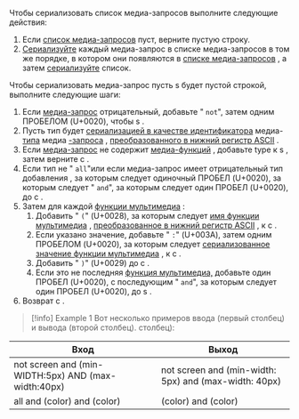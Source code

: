 Чтобы сериализовать список медиа-запросов выполните следующие действия:

1. Если [список медиа-запросов](https://drafts.csswg.org/mediaqueries-5/#media-query-list) пуст, верните пустую строку.
2. [Сериализуйте](https://drafts.csswg.org/cssom/#serialize-a-media-query) каждый медиа-запрос в списке медиа-запросов в том же порядке, в котором они появляются в [списке медиа-запросов](https://drafts.csswg.org/mediaqueries-5/#media-query-list) , а затем [сериализуйте](https://drafts.csswg.org/cssom/#serialize-a-comma-separated-list) список.

Чтобы сериализовать медиа-запрос пусть s будет пустой строкой, выполните следующие шаги:

1. Если [медиа-запрос](https://drafts.csswg.org/mediaqueries-5/#media-query) отрицательный, добавьте " `not`", затем одним ПРОБЕЛОМ (U+0020), чтобы s .
2. Пусть тип будет [сериализацией в качестве идентификатора](https://drafts.csswg.org/cssom/#serialize-an-identifier) медиа- [типа](https://drafts.csswg.org/mediaqueries-5/#media-type) медиа [-запроса](https://drafts.csswg.org/mediaqueries-5/#media-query) , [преобразованного в нижний регистр ASCII](https://infra.spec.whatwg.org/#ascii-lowercase) .
3. Если [медиа-запрос](https://drafts.csswg.org/mediaqueries-5/#media-query) не содержит [медиа-функций](https://drafts.csswg.org/mediaqueries-5/#media-feature) , добавьте type к s , затем верните с .
4. Если тип не " `all`"или если медиа-запрос имеет отрицательный тип добавления , за которым следует одиночный ПРОБЕЛ (U+0020), за которым следует " `and`", за которым следует один ПРОБЕЛ (U+0020), до с .
5. Затем для каждой [функции мультимедиа](https://drafts.csswg.org/mediaqueries-5/#media-feature) :
    1. Добавить " `(`" (U+0028), за которым следует [имя функции мультимедиа](https://drafts.csswg.org/mediaqueries-5/#media-feature) , [преобразованное в нижний регистр ASCII](https://infra.spec.whatwg.org/#ascii-lowercase) , к с .
    2. Если указано значение, добавьте " `:`" (U+003A), затем одним ПРОБЕЛОМ (U+0020), за которым следует [сериализованное значение функции мультимедиа](https://drafts.csswg.org/cssom/#serialize-a-media-feature-value) , к с .
    3. Добавить " `)`" (U+0029) до с .
    4. Если это не последняя [функция мультимедиа,](https://drafts.csswg.org/mediaqueries-5/#media-feature) добавьте один ПРОБЕЛ (U+0020), с последующим " `and`", за которым следует один ПРОБЕЛ (U+0020), до s .
6. Возврат с .



> [!info] Example 1
> Вот несколько примеров ввода (первый столбец) и вывода (второй столбец). столбец):


| Вход                                                | Выход                                                 |
| --------------------------------------------------- | ----------------------------------------------------- |
| not screen and (min-WIDTH:5px) AND (max-width:40px) | not screen and (min-width: 5px) and (max-width: 40px) |
| all and (color) and (color)                         | (color) and (color)                                   |